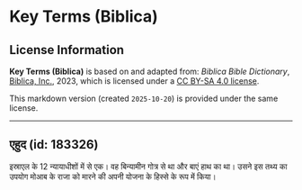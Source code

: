 # Key Terms (Biblica)

## License Information

**Key Terms (Biblica)** is based on and adapted from: _Biblica Bible Dictionary_, [Biblica, Inc.](https://www.biblica.com/), 2023, which is licensed under a [CC BY-SA 4.0 license](https://creativecommons.org/licenses/by-sa/4.0/legalcode.en).

This markdown version (created `2025-10-20`) is provided under the same license.



--------------------------------

## एहुद (id: 183326)

इस्राएल के 12 न्यायाधीशों में से एक। वह बिन्यामीन गोत्र से था और बाएं हाथ का था। उसने इस तथ्य का उपयोग मोआब के राजा को मारने की अपनी योजना के हिस्से के रूप में किया।


